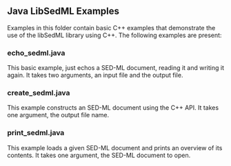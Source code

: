 ## Java LibSedML Examples

Examples in this folder contain basic C++ examples that demonstrate the use of the libSedML library using C++. The following examples are present:

### echo_sedml.java
This basic example, just echos a SED-ML document, reading it and writing it again. It takes two arguments, an input file and the output file.

### create_sedml.java
This example constructs an SED-ML document using the C++ API. It takes one argument, the output file name.

### print_sedml.java
This example loads a given SED-ML document and prints an overview of its contents. It takes one argument, the SED-ML document to open.
